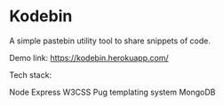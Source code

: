 # Kodebin

A simple pastebin utility tool to share snippets of code. 

Demo link: https://kodebin.herokuapp.com/

Tech stack:

Node
Express
W3CSS
Pug templating system
MongoDB